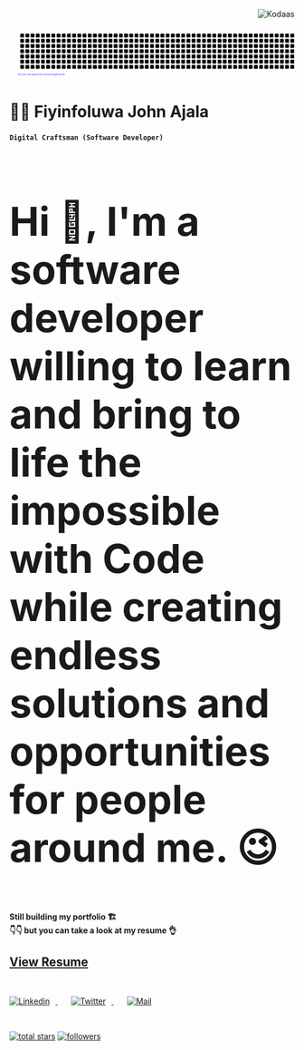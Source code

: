 <p align="right"> <img src="https://komarev.com/ghpvc/?username=kodaas&label=visitors%20&color=202124&style=plastic" alt="Kodaas" /> </p>

![gitartwork](gitartwork.svg)

# 🧑‍💻 Fiyinfoluwa John Ajala

**`Digital Craftsman (Software Developer) `**

<h3 style="font-size: 5em"> Hi 👋, I'm a software developer willing to learn and bring to life the impossible with Code while creating endless solutions and opportunities for people around me. 😉 </h3>

<h4> Still building my portfolio 🏗️ <br/>
👇👇 but you can take a look at my resume 👌 </h4>

## [View Resume](https://cdn.sanity.io/files/68opc75v/production/29ea484692a77bfbb3a1f4330579f1f8a72a5e62.pdf)

<br/>

   <p align="left">
   <a href="https://www.linkedin.com/in/kodaas/">
      <img alt="Linkedin" width="32px" style="padding-right:10px;" src="https://cdn.jsdelivr.net/gh/devicons/devicon/icons/linkedin/linkedin-original.svg" />
   </a>
  &#8287;&#8287;&#8287;&#8287;&#8287;
  <a href="https://twitter.com/_kodaas">
   <img  alt="Twitter" width="32px" style="padding-right:10px;" src="https://cdn.jsdelivr.net/gh/devicons/devicon/icons/twitter/twitter-original.svg" />
  </a>
  &#8287;&#8287;&#8287;&#8287;&#8287;
  <a href="mailto: johnajala204@gmail.com"">
   <img  alt="Mail" width="32px" style="padding-right:10px;" src="https://cdn.jsdelivr.net/gh/devicons/devicon/icons/google/google-original.svg" />
  </a>
</p>

<br/>

<p align="left">
      <a href="https://github.com/kodaas?tab=repositories">
    <img alt="total stars" title="Total stars on GitHub" src="https://custom-icon-badges.demolab.com/github/stars/kodaas?color=55960c&style=for-the-badge&labelColor=488207&logo=star"/></a>
  <a href="https://github.com/kodaas?tab=followers">
    <img alt="followers" title="Follow me on Github" src="https://custom-icon-badges.demolab.com/github/followers/kodaas?color=236ad3&labelColor=1155ba&style=for-the-badge&logo=person-add&label=Follow&logoColor=white"/></a>
   </p>
